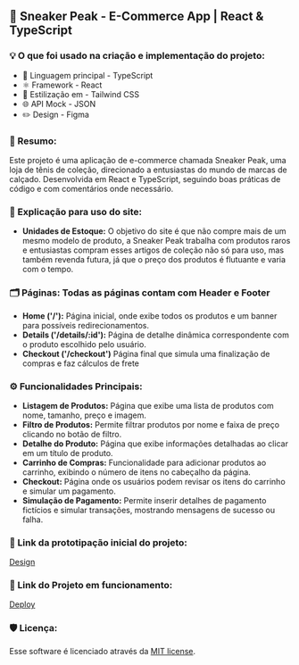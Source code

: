 ## 🛒 Sneaker Peak - E-Commerce App | React & TypeScript

### 💡 O que foi usado na criação e implementação do projeto:

- 🚀 Linguagem principal - TypeScript
- ⚛️ Framework - React
- 🎨 Estilização em - Tailwind CSS
- 🌐 API Mock - JSON
- ✏️ Design - Figma

### 📝 Resumo:
Este projeto é uma aplicação de e-commerce chamada Sneaker Peak, uma loja de tênis de coleção, direcionado a entusiastas do mundo de marcas de calçado. Desenvolvida em React e TypeScript, seguindo boas práticas de código e com comentários onde necessário.

### 🤔 Explicação para uso do site:

- **Unidades de Estoque:** O objetivo do site é que não compre mais de um mesmo modelo de produto, a Sneaker Peak trabalha com produtos raros e entusiastas compram esses artigos de coleção não só para uso, mas também revenda futura, já que o preço dos produtos é flutuante e varia com o tempo.

### 🗂️ Páginas: Todas as páginas contam com Header e Footer

- **Home ('/'):** Página inicial, onde exibe todos os produtos e um banner para possíveis redirecionamentos.
- **Details ('/details/:id'):** Página de detalhe dinâmica correspondente com o produto escolhido pelo usuário.
- **Checkout ('/checkout')** Página final que simula uma finalização de compras e faz cálculos de frete

### ⚙️ Funcionalidades Principais:

- **Listagem de Produtos:** Página que exibe uma lista de produtos com nome, tamanho, preço e imagem.
- **Filtro de Produtos:** Permite filtrar produtos por nome e faixa de preço clicando no botão de filtro.
- **Detalhe do Produto:** Página que exibe informações detalhadas ao clicar em um título de produto.
- **Carrinho de Compras:** Funcionalidade para adicionar produtos ao carrinho, exibindo o número de itens no cabeçalho da página.
- **Checkout:** Página onde os usuários podem revisar os itens do carrinho e simular um pagamento.
- **Simulação de Pagamento:** Permite inserir detalhes de pagamento fictícios e simular transações, mostrando mensagens de sucesso ou falha.

### 🔗 Link da prototipação inicial do projeto:

[Design](https://www.figma.com/design/ykTDVgu0FJAYlwYGRXn3vQ/Sneaker-Peak?node-id=0-1&t=BLxwm5M9YgHg6L6D-1)

### 🔗 Link do Projeto em funcionamento:

[Deploy](https://app-lunar.vercel.app)

### 🛡️ Licença:

Esse software é licenciado através da [MIT license](https://opensource.org/licenses/MIT).

